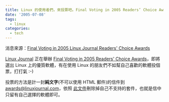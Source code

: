 ```yaml
---
title: Linux 的使用者們，來投票吧。Final Voting in 2005 Readers’ Choice Awards
date: '2005-07-08'
tags:
  - linux
categories:
  - tech
---
```

消息來源：[Final Voting in 2005 Linux Journal Readers' Choice Awards](http://gnomedesktop.org/node/2316)  
  
[Linux Journal](http://www.linuxjournal.com/) 正在舉辦 [Final Voting in 2005 Readers' Choice Awards](http://www.linuxjournal.com/article/8272)，即將選出 Linux 上的優質軟體，有在使用 Linux 的朋友們不如幫自己喜歡的軟體投個票，打打氣 :-)  
  
投票的方法是計一封**純文字**(不可以使用 HTML 郵件)的信件到 [awards@linuxjournal.com](mailto:awards@linuxjournal.com)，依照 [此文件](ftp://ftp.ssc.com/pub/lj/Web/RC/8272.txt)刪除掉自己不支持的套件，也就是信中只留有自己選擇的軟體即可。